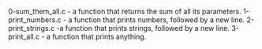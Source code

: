 0-sum_them_all.c - a function that returns the sum of all its parameters.
1-print_numbers.c - a function that prints numbers, followed by a new line.
2-print_strings.c -a function that prints strings, followed by a new line.
3-print_all.c - a function that prints anything.
